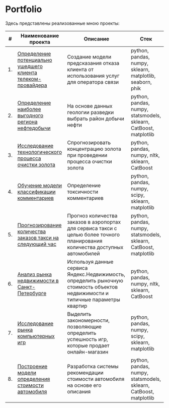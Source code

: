 # Portfolio
Здесь представлены реализованные мною проекты:

| #    | Наименование проекта                | Описание                                                     | Стек                                                         |
| ---- | ------------------------------------------------------------ | ------------------------------------------------------------ | ------------------------------------------------------------ |
| 1.   | [Определение потенциально ушедшего клиента телеком-провайдера](https://github.com/AlexeyShuvalov/Portfolio/tree/main/Departed%20customers%20Telecom) | Создание модели предсказания отказа <br/>клиента от использования услуг для оператора связи | python, pandas, numpy, sklearn, matplotlib, seaborn, phik       |
| 2.   | [Определение наиболее выгодного региона нефтедобычи](https://github.com/AlexeyShuvalov/Portfolio/tree/main/Oil%20production) | На основе данных геологии разведки выбрать район добычи нефти | python, pandas, numpy, statsmodels, sklearn, CatBoost, matplotlib |
| 3.   | [Исследование технологического процесса очистки золота](https://github.com/AlexeyShuvalov/Portfolio/tree/main/Gold) | Спрогнозировать концентрацию золота при проведении процесса очистки золота             | python, pandas, numpy, nltk, sklearn, CatBoost |
| 4.   | [Обучение модели классификации комментариев](https://github.com/AlexeyShuvalov/Portfolio/tree/main/Comment_classification) | Определение токсичности комментариев | python, pandas, numpy, scipy, sklearn, matplotlib       |
| 5.   | [Прогнозирование количества заказов такси на следующий час](https://github.com/AlexeyShuvalov/Portfolio/tree/main/Cab%20order%20forecast) | Прогноз количества заказов в аэропортах <br/>для сервиса такси с целью более точного планирования количества доступных <br/>автомобилей | python, pandas, numpy, statsmodels, sklearn, CatBoost, matplotlib |
| 6.   | [Анализ рынка недвижимости в Санкт-Петербурге](https://github.com/AlexeyShuvalov/Portfolio/tree/main/Real%20estate%20market%20analysis) | Используя данные сервиса Яндекс.Недвижимость, определить рыночную стоимость объектов недвижимости и типичные параметры квартир             | python, pandas, numpy, nltk, sklearn, CatBoost |
| 7.   | [Исследование рынка компьютерных игр](https://github.com/AlexeyShuvalov/Portfolio/tree/main/Computer%20games%20market%20analysis) | Выделить закономерности, позволяющие определить успешность игр, которые продает онлайн-магазин | python, pandas, numpy, scipy, sklearn, matplotlib       |
| 8.   | [Построение модели определения стоимости автомобиля](https://github.com/AlexeyShuvalov/Portfolio/tree/main/Car%20value%20prediction) | Разработка системы рекомендации стоимости автомобиля на основе его описания | python, pandas, numpy, statsmodels, sklearn, CatBoost, matplotlib |
